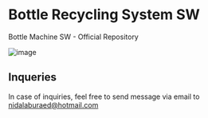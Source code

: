 # Bottle Recycling System SW

Bottle Machine SW - Official Repository

![image](https://github.com/user-attachments/assets/c2a6d653-ef4f-478b-89f4-d3fc2b8ccb18)

## Inqueries

In case of inquiries, feel free to send message via email to nidalaburaed@hotmail.com

